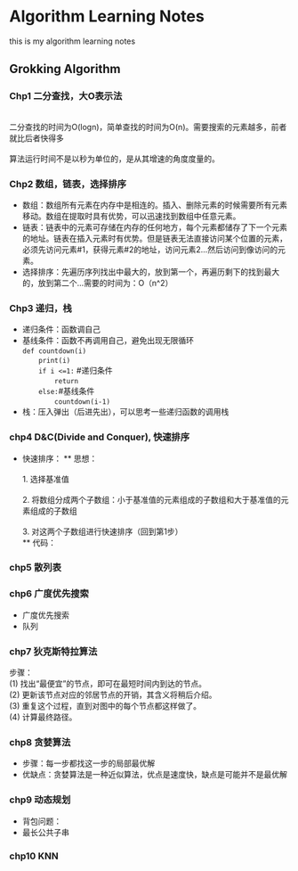 # Algorithm Learning Notes
this is my algorithm learning notes
## Grokking Algorithm
### Chp1 二分查找，大O表示法
<br>二分查找的时间为O(logn)，简单查找的时间为O(n)。需要搜索的元素越多，前者就比后者快得多<br>
<br>算法运行时间不是以秒为单位的，是从其增速的角度度量的。<br>

### Chp2 数组，链表，选择排序
* 数组：数组所有元素在内存中是相连的。插入、删除元素的时候需要所有元素移动。数组在提取时具有优势，可以迅速找到数组中任意元素。
* 链表：链表中的元素可存储在内存的任何地方，每个元素都储存了下一个元素的地址。链表在插入元素时有优势。但是链表无法直接访问某个位置的元素，必须先访问元素#1，获得元素#2的地址，访问元素2...然后访问到像访问的元素。
* 选择排序：先遍历序列找出中最大的，放到第一个，再遍历剩下的找到最大的，放到第二个...需要的时间为：O（n^2）
### Chp3 递归，栈
* 递归条件：函数调自己
* 基线条件：函数不再调用自己，避免出现无限循环<br>
`def countdown(i)`<br>
`    print(i)`<br>
`    if i <=1:` #递归条件<br>
`        return`<br>
`    else:`#基线条件<br>
`        countdown(i-1)`<br>
* 栈：压入弹出（后进先出），可以思考一些递归函数的调用栈
### chp4 D&C(Divide and Conquer), 快速排序
* 快速排序：
** 思想：<br>
<br>1. 选择基准值<br>
<br>2. 将数组分成两个子数组：小于基准值的元素组成的子数组和大于基准值的元素组成的子数组<br>
<br>3. 对这两个子数组进行快速排序（回到第1步）<br>
** 代码：<br>

### chp5 散列表

### chp6 广度优先搜索
* 广度优先搜索
* 队列
### chp7 狄克斯特拉算法
步骤：<br>
(1) 找出“最便宜”的节点，即可在最短时间内到达的节点。<br>
(2) 更新该节点对应的邻居节点的开销，其含义将稍后介绍。<br>
(3) 重复这个过程，直到对图中的每个节点都这样做了。<br>
(4) 计算最终路径。<br>
### chp8 贪婪算法
* 步骤：每一步都找这一步的局部最优解
* 优缺点：贪婪算法是一种近似算法，优点是速度快，缺点是可能并不是最优解
### chp9 动态规划
* 背包问题：
* 最长公共子串
### chp10 KNN
